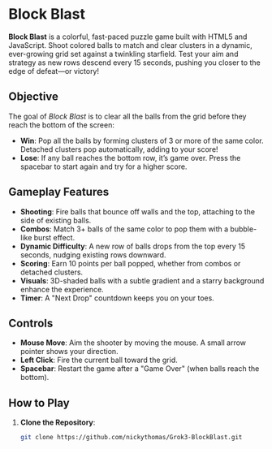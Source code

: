 # Block Blast

**Block Blast** is a colorful, fast-paced puzzle game built with HTML5 and JavaScript. Shoot colored balls to match and clear clusters in a dynamic, ever-growing grid set against a twinkling starfield. Test your aim and strategy as new rows descend every 15 seconds, pushing you closer to the edge of defeat—or victory!

## Objective

The goal of *Block Blast* is to clear all the balls from the grid before they reach the bottom of the screen:
- **Win**: Pop all the balls by forming clusters of 3 or more of the same color. Detached clusters pop automatically, adding to your score!
- **Lose**: If any ball reaches the bottom row, it’s game over. Press the spacebar to start again and try for a higher score.

## Gameplay Features

- **Shooting**: Fire balls that bounce off walls and the top, attaching to the side of existing balls.
- **Combos**: Match 3+ balls of the same color to pop them with a bubble-like burst effect.
- **Dynamic Difficulty**: A new row of balls drops from the top every 15 seconds, nudging existing rows downward.
- **Scoring**: Earn 10 points per ball popped, whether from combos or detached clusters.
- **Visuals**: 3D-shaded balls with a subtle gradient and a starry background enhance the experience.
- **Timer**: A "Next Drop" countdown keeps you on your toes.

## Controls

- **Mouse Move**: Aim the shooter by moving the mouse. A small arrow pointer shows your direction.
- **Left Click**: Fire the current ball toward the grid.
- **Spacebar**: Restart the game after a "Game Over" (when balls reach the bottom).

## How to Play

1. **Clone the Repository**:
   ```bash
   git clone https://github.com/nickythomas/Grok3-BlockBlast.git